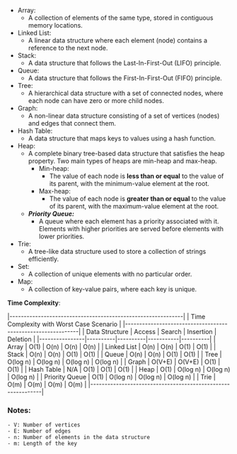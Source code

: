 - Array: 
    - A collection of elements of the same type, stored in contiguous memory locations.
- Linked List: 
    - A linear data structure where each element (node) contains a reference to the next node.
- Stack: 
    - A data structure that follows the Last-In-First-Out (LIFO) principle.
- Queue: 
    - A data structure that follows the First-In-First-Out (FIFO) principle.
- Tree: 
    - A hierarchical data structure with a set of connected nodes, where each node can have zero or more child nodes.
- Graph: 
    - A non-linear data structure consisting of a set of vertices (nodes) and edges that connect them.
- Hash Table: 
    - A data structure that maps keys to values using a hash function.
- Heap: 
    - A complete binary tree-based data structure that satisfies the heap property. Two main types of heaps are min-heap and max-heap.
        - Min-heap: 
            - The value of each node is **less than or equal** to the value of its parent, with the minimum-value element at the root.
        - Max-heap:
            - The value of each node is **greater than or equal** to the value of its parent, with the maximum-value element at the root.
    - ***Priority Queue:***
        - A queue where each element has a priority associated with it. Elements with higher priorities are served before elements with lower priorities.
- Trie: 
    - A tree-like data structure used to store a collection of strings efficiently.
- Set: 
    - A collection of unique elements with no particular order.
- Map: 
    - A collection of key-value pairs, where each key is unique.



**Time Complexity**:

|-------------------------------------------------------------|
|           Time Complexity with Worst Case Scenario          |
|-------------------------------------------------------------|
| Data Structure | Access   | Search   | Insertion | Deletion |
|----------------|----------|----------|-----------|----------|
| Array          | O(1)     | O(n)     | O(n)      | O(n)     |
| Linked List    | O(n)     | O(n)     | O(1)      | O(1)     |
| Stack          | O(n)     | O(n)     | O(1)      | O(1)     |
| Queue          | O(n)     | O(n)     | O(1)      | O(1)     |
| Tree           | O(log n) | O(log n) | O(log n)  | O(log n) |
| Graph          | O(V+E)   | O(V+E)   | O(1)      | O(1)     |
| Hash Table     | N/A      | O(1)     | O(1)      | O(1)     |
| Heap           | O(1)     | O(log n) | O(log n)  | O(log n) |
| Priority Queue | O(1)     | O(log n) | O(log n)  | O(log n) |
| Trie           | O(m)     | O(m)     | O(m)      | O(m)     |
|-------------------------------------------------------------|


### **Notes**:
    - V: Number of vertices
    - E: Number of edges
    - n: Number of elements in the data structure
    - m: Length of the key

